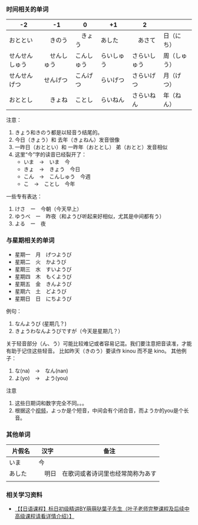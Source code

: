 

### 时间相关的单词


| -2 | -1 | 0 | +1 | 2 |  |
| - | - | - | - | - | - |
| おととい |　きのう |　きょう | あした　|　あさて  | 日（にち） |
| せんせんしゅう |　せんしゅう | こんしゅう | らいしゅう　| さらいしゅう | 周（しゅう） |
| せんせんげつ　| せんげつ　| こんげつ | らいげつ　| さらいげつ  | 月（げつ） |
| おととし　|　きょね | ことし | らいねん | さらいねん　| 年（ねん） |




注意：
1. きょう和きのう都是以轻音う结尾的。
2. 今日（きょう）和 去年（きょねん）发音很像
3. 一昨日（おととい）和 一昨年（おととし） 弟（おとと）发音相似
4. 这里“今”字的读音已经裂开了：
   * いま　->　いま　今
   * きょ　->　きょう　今日
   * こん　->　こんしゅう　今週
   * こ　->　ことし　今年

一些专有表达：
1. けさ　ー　今朝（今天早上）
2. ゆうべ　ー　昨夜（和ようび听起来好相似，尤其是中间都有う）
3. よる　ー　夜


### 与星期相关的单词

* 星期一　月　げつようび
* 星期二　火　かようび
* 星期三　水　すいようび
* 星期四　木　もくようび
* 星期五　金　きんようび
* 星期六　土　どようび
* 星期日　日　にちようび



例句：
1. なんようび (星期几？)
2. きょうわなんようびですが（今天是星期几？）

关于轻音部分（ん、う）可能比较难记或者容易记混。我们要注意把音读准，才能有助于记住这些轻音。
比如昨天（きのう）要读作 kinou 而不是 kino。
其他例子：
1. な(na)　->　なん(nan)
2. よ(yo)　->　よう(you)





注意
1. 这些日期词和数字完全不同。。。
2. 根据这个[视频](https://www.youtube.com/watch?v=xuWsp772_B4)，よっか是个短音，中间会有个闭合音，而ようか的you是个长音。



### 其他单词

| 片假名 | 汉字 |备注 |
|--|--|--|
| いま | 今 |  |
| あした　|　明日 | 在歌词或者诗词里也经常简称为あす |
| | | |



### 相关学习资料
* [【【日语课程】标日初级精讲BY萌萌哒葉子先生（叶子老师完整课程及后续中高级课程请看详情介绍）】 ](https://www.bilibili.com/video/BV1es41127PE/?p=5&share_source=copy_web&vd_source=471ec534b3dc839cdb2f7d8582edc234)